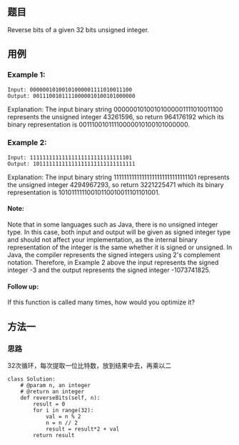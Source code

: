 ## 题目
Reverse bits of a given 32 bits unsigned integer.
## 用例
### Example 1:
```
Input: 00000010100101000001111010011100
Output: 00111001011110000010100101000000
```
Explanation: The input binary string 00000010100101000001111010011100 represents the unsigned integer 43261596, so return 964176192 which its binary representation is 00111001011110000010100101000000.
### Example 2:
```
Input: 11111111111111111111111111111101
Output: 10111111111111111111111111111111
```
Explanation: The input binary string 11111111111111111111111111111101 represents the unsigned integer 4294967293, so return 3221225471 which its binary representation is 10101111110010110010011101101001.
 
#### Note:
Note that in some languages such as Java, there is no unsigned integer type. In this case, both input and output will be given as signed integer type and should not affect your implementation, as the internal binary representation of the integer is the same whether it is signed or unsigned.
In Java, the compiler represents the signed integers using 2's complement notation. Therefore, in Example 2 above the input represents the signed integer -3 and the output represents the signed integer -1073741825.
 
#### Follow up:
If this function is called many times, how would you optimize it?
## 方法一
### 思路
32次循环，每次提取一位比特数，放到结果中去，再乘以二
```
class Solution:
    # @param n, an integer
    # @return an integer
    def reverseBits(self, n):
        result = 0
        for i in range(32):
            val = n % 2
            n = n // 2
            result = result*2 + val
        return result
```
